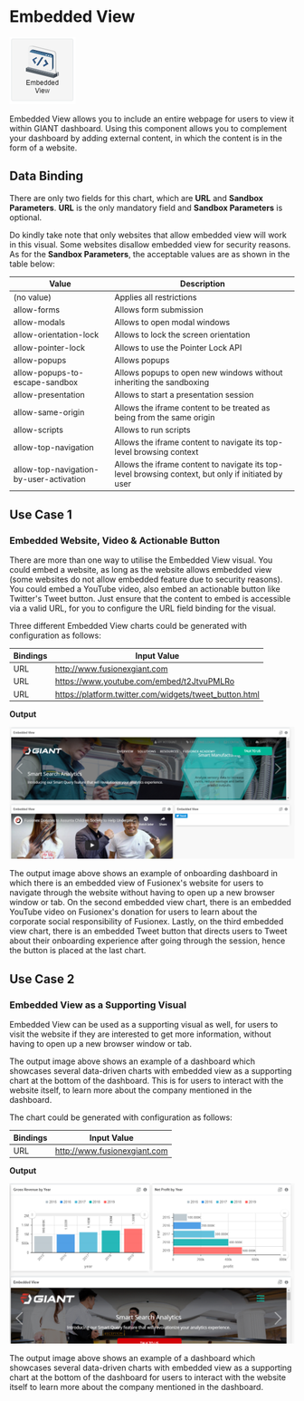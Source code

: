 # Embedded View

![Embedded View](./images/embedded-view/embedded-view.PNG)

Embedded View allows you to include an entire webpage for users to view it within GIANT dashboard. Using this component allows you to complement your dashboard by adding external content, in which the content is in the form of a website.

## Data Binding

There are only two fields for this chart, which are **URL** and **Sandbox Parameters**. **URL** is the only mandatory field and **Sandbox Parameters** is optional. 

Do kindly take note that only websites that allow embedded view will work in this visual. Some websites disallow embedded view for security reasons. As for the **Sandbox Parameters**, the acceptable values are as shown in the table below:

|Value|Description|
|---|---|
|(no value)|Applies all restrictions|
|allow-forms|Allows form submission|
|allow-modals|Allows to open modal windows|
|allow-orientation-lock|Allows to lock the screen orientation|
|allow-pointer-lock|Allows to use the Pointer Lock API|
|allow-popups|Allows popups|
|allow-popups-to-escape-sandbox|Allows popups to open new windows without inheriting the sandboxing|
|allow-presentation|Allows to start a presentation session|
|allow-same-origin|Allows the iframe content to be treated as being from the same origin|
|allow-scripts|Allows to run scripts|
|allow-top-navigation|Allows the iframe content to navigate its top-level browsing context|
|allow-top-navigation-by-user-activation|Allows the iframe content to navigate its top-level browsing context, but only if initiated by user|


## Use Case 1

### Embedded Website, Video & Actionable Button

There are more than one way to utilise the Embedded View visual. You could embed a website, as long as the website allows embedded view (some websites do not allow embedded feature due to security reasons). You could embed a YouTube video, also embed an actionable button like Twitter's Tweet button. Just ensure that the content to embed is accessible via a valid URL, for you to configure the URL field binding for the visual.

Three different Embedded View charts could be generated with configuration as follows:

|Bindings|Input Value|
|---|---|
|URL|http://www.fusionexgiant.com|
|URL|https://www.youtube.com/embed/t2JtvuPMLRo|
|URL|https://platform.twitter.com/widgets/tweet_button.html|

**Output**

![Embedded View](./images/embedded-view/embedded-view-output-1.PNG)

The output image above shows an example of onboarding dashboard in which there is an embedded view of Fusionex's website for users to navigate through the website without having to open up a new browser window or tab. On the second embedded view chart, there is an embedded YouTube video on Fusionex's donation for users to learn about the corporate social responsibility of Fusionex. Lastly, on the third embedded view chart, there is an embedded Tweet button that directs users to Tweet about their onboarding experience after going through the session, hence the button is placed at the last chart.


## Use Case 2

### Embedded View as a Supporting Visual

Embedded View can be used as a supporting visual as well, for users to visit the website if they are interested to get more information, without having to open up a new browser window or tab.

The output image above shows an example of a dashboard which showcases several data-driven charts with embedded view as a supporting chart at the bottom of the dashboard. This is for users to interact with the website itself, to learn more about the company mentioned in the dashboard.

The chart could be generated with configuration as follows:

|Bindings|Input Value|
|---|---|
|URL|http://www.fusionexgiant.com|

**Output**

![Embedded View 2](./images/embedded-view/embedded-view-output-2.PNG)

The output image above shows an example of a dashboard which showcases several data-driven charts with embedded view as a supporting chart at the bottom of the dashboard for users to interact with the website itself to learn more about the company mentioned in the dashboard.